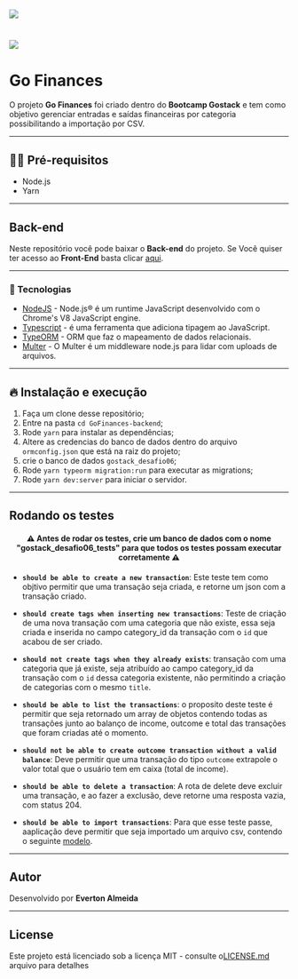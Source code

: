 <h1>
<img src="../GoFinances-backend/src/assets/logogit.png">
<h1>

<h1>
<img src="../GoFinances-backend/src/assets/gofinances.gif">
<h1>

# Go Finances

O projeto **Go Finances** foi criado dentro do **Bootcamp Gostack** e tem como objetivo gerenciar entradas e saídas financeiras por categoria possibilitando a importação por CSV.

---
## ✋🏻 Pré-requisitos

* Node.js
* Yarn
---

## Back-end

Neste repositório você pode baixar o **Back-end** do projeto. Se Você quiser ter acesso ao **Front-End** basta clicar [aqui](https://github.com/EvertonAlmeida/GoFinances-frontend).

---

### 🚀 Tecnologias

* [NodeJS](https://nodejs.org/) - Node.js® é um runtime JavaScript desenvolvido com o Chrome's V8 JavaScript engine.
* [Typescript](https://www.typescriptlang.org/) - é uma ferramenta que adiciona tipagem ao JavaScript.
* [TypeORM](https://typeorm.io/#/) - ORM que faz o mapeamento de dados relacionais.
* [Multer](https://github.com/expressjs/multer) - O Multer é um middleware node.js para lidar com uploads de arquivos.


---
## 🔥 Instalação e execução

1. Faça um clone desse repositório;
2. Entre na pasta `cd GoFinances-backend`;
3. Rode `yarn` para instalar as dependências;
4. Altere as credencias do banco de dados dentro do arquivo `ormconfig.json` que está na raiz do projeto;
5. crie o banco de dados `gostack_desafio06`;
6. Rode `yarn typeorm migration:run` para executar as migrations;
7. Rode `yarn dev:server` para iniciar o servidor.

---

## Rodando os testes


<h4 align="center">
  ⚠️ Antes de rodar os testes, crie um banco de dados com o nome "gostack_desafio06_tests" para que todos os testes possam executar corretamente ⚠️
</h4>

- **`should be able to create a new transaction`**: Este teste tem como objtivo permitir que uma transação seja criada, e retorne um json com a transação criado.

* **`should create tags when inserting new transactions`**: Teste de criação de uma nova transação com uma categoria que não existe, essa seja criada e inserida no campo category_id da transação com o `id` que acabou de ser criado.

- **`should not create tags when they already exists`**: transação com uma categoria que já existe, seja atribuído ao campo category_id da transação com o `id` dessa categoria existente, não permitindo a criação de categorias com o mesmo `title`.

* **`should be able to list the transactions`**: o proposito deste teste é permitir que seja retornado um array de objetos contendo todas as transações junto ao balanço de income, outcome e total das transações que foram criadas até o momento.

- **`should not be able to create outcome transaction without a valid balance`**: Deve permitir que uma transação do tipo `outcome` extrapole o valor total que o usuário tem em caixa (total de income).

* **`should be able to delete a transaction`**: A rota de delete deve excluir uma transação, e ao fazer a exclusão, deve retorne uma resposta vazia, com status 204.

- **`should be able to import transactions`**: Para que esse teste passe, aaplicação deve permitir que seja importado um arquivo csv, contendo o seguinte [modelo](./assets/file.csv).

---

## Autor

Desenvolvido por **Everton Almeida**

---

## License

Este projeto está licenciado sob a licença MIT - consulte o[LICENSE.md](LICENSE.md) arquivo para detalhes
